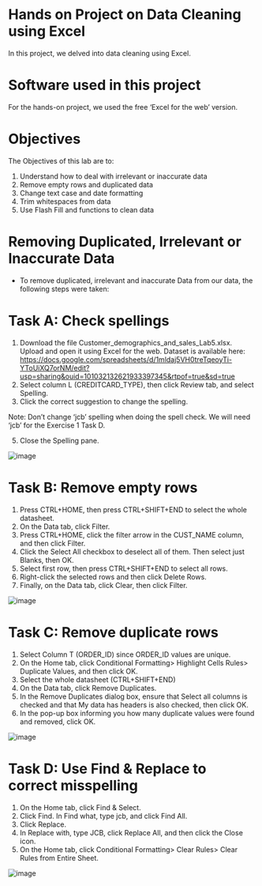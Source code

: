 # Hands on Project on Data Cleaning using Excel

In this project, we delved into data cleaning using Excel.

# Software used in this project

For the hands-on project, we used the free ‘Excel for the web’ version.

# Objectives

The Objectives of this lab are to:

1. Understand how to deal with irrelevant or inaccurate data
2. Remove empty rows and duplicated data
3. Change text case and date formatting
4. Trim whitespaces from data
5. Use Flash Fill and functions to clean data

# Removing Duplicated, Irrelevant or Inaccurate Data

- To remove duplicated, irrelevant and inaccurate Data from our data, the following steps were taken:
  
# Task A: Check spellings

1. Download the file Customer_demographics_and_sales_Lab5.xlsx. Upload and open it using Excel for the web.
   Dataset is available here: https://docs.google.com/spreadsheets/d/1mldaj5VH0treTqeoyTi-YToUiXQ7orNM/edit?usp=sharing&ouid=101032132621933397345&rtpof=true&sd=true
3. Select column L (CREDITCARD_TYPE), then click Review tab, and select Spelling.
4. Click the correct suggestion to change the spelling.

Note: Don’t change ‘jcb’ spelling when doing the spell check. We will need ‘jcb’ for the Exercise 1 Task D.

5. Close the Spelling pane.

![image](https://github.com/user-attachments/assets/5b4fc377-bf27-4179-a4b5-d1965e4b525c)

# Task B: Remove empty rows

1. Press CTRL+HOME, then press CTRL+SHIFT+END to select the whole datasheet.
2. On the Data tab, click Filter.
3. Press CTRL+HOME, click the filter arrow in the CUST_NAME column, and then click Filter.
4. Click the Select All checkbox to deselect all of them. Then select just Blanks, then OK.
5. Select first row, then press CTRL+SHIFT+END to select all rows.
5. Right-click the selected rows and then click Delete Rows.
7. Finally, on the Data tab, click Clear, then click Filter.

![image](https://github.com/user-attachments/assets/00a8251e-abba-44b0-bb34-0d46448b4a4f)

# Task C: Remove duplicate rows

1. Select Column T (ORDER_ID) since ORDER_ID values are unique.
2. On the Home tab, click Conditional Formatting> Highlight Cells Rules> Duplicate Values, and then click OK.
3. Select the whole datasheet (CTRL+SHIFT+END)
4. On the Data tab, click Remove Duplicates.
5. In the Remove Duplicates dialog box, ensure that Select all columns is checked and that My data has headers is also checked, then click OK.
6. In the pop-up box informing you how many duplicate values were found and removed, click OK.

![image](https://github.com/user-attachments/assets/783027dd-bd69-4f00-a387-fe8ea29dfbe4)

# Task D: Use Find & Replace to correct misspelling

1. On the Home tab, click Find & Select.
2. Click Find. In Find what, type jcb, and click Find All.
3. Click Replace.
3. In Replace with, type JCB, click Replace All, and then click the Close icon.
4. On the Home tab, click Conditional Formatting> Clear Rules> Clear Rules from Entire Sheet.

![image](https://github.com/user-attachments/assets/de573122-223d-4801-ad7b-5be977abd810)







